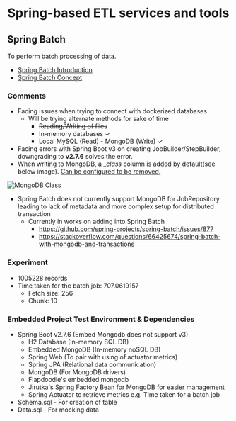 # Spring-based ETL services and tools

## Spring Batch

To perform batch processing of data.

- [Spring Batch Introduction](https://docs.spring.io/spring-batch/docs/4.0.x/reference/html/spring-batch-intro.html)
- [Spring Batch Concept](https://docs.spring.io/spring-batch/docs/4.0.x/reference/html/domain.html)



### Comments

- Facing issues when trying to connect with dockerized databases
  - Will be trying alternate methods for sake of time
    - ~~Reading/Writing of files~~
    - In-memory databases &check;
    - Local MySQL (Read) - MongoDB (Write) &check;
- Facing errors with Spring Boot v3 on creating JobBuilder/StepBuilder, downgrading to **v2.7.6** solves the error.
- When writing to MongoDB, a __class_ column is added by default(see below image). [Can be configured to be removed.](https://mkyong.com/mongodb/spring-data-mongodb-remove-_class-column/)

![MongoDB Class](/Media/MongoDBClass.png 'Default class property set by MongoDB')

- Spring Batch does not currently support MongoDB for JobRepository leading to lack of metadata and more complex setup for distributed transaction
  - Currently in works on adding into Spring Batch
    - <https://github.com/spring-projects/spring-batch/issues/877>
    - <https://stackoverflow.com/questions/66425674/spring-batch-with-mongodb-and-transactions>

### Experiment

- 1005228 records
- Time taken for the batch job: 707.0619157
  - Fetch size: 256
  - Chunk: 10

### Embedded Project Test Environment & Dependencies

- Spring Boot v2.7.6 (Embed Mongodb does not support v3)
  - H2 Database (In-memory SQL DB)
  - Embedded MongoDB (In-memory noSQL DB)
  - Spring Web (To pair with using of actuator metrics)
  - Spring JPA (Relational data communication)
  - MongoDB (For MongoDB drivers)
  - Flapdoodle's embedded mongodb
  - Jirutka's Spring Factory Bean for MongoDB for easier management
  - Spring Actuator to retrieve metrics e.g. Time taken for a batch job
- Schema.sql - For creation of table
- Data.sql - For mocking data